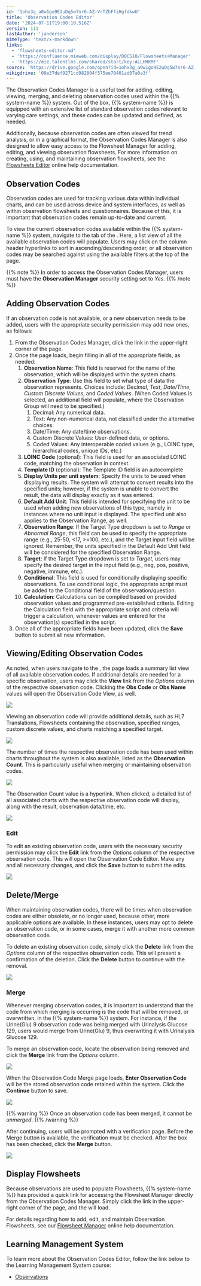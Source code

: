 ```yaml
---
id: '1ohx3g_a0w1go9E2uDq5w7nr6-AZ-VrTZhFfiHgfdkwU'
title: 'Observation Codes Editor'
date: '2024-07-11T19:00:10.516Z'
version: 111
lastAuthor: 'janderson'
mimeType: 'text/x-markdown'
links:
  - 'flowsheets-editor.md'
  - 'https://confluence.mieweb.com/display/DOCS10/Flowsheets+Manager'
  - 'https://mie.talentlms.com/shared/start/key:ALLHRKMF'
source: 'https://drive.google.com/open?id=1ohx3g_a0w1go9E2uDq5w7nr6-AZ-VrTZhFfiHgfdkwU'
wikigdrive: '09e37def9271cd982804f575ee70401ad07a0a3f'
---
```

The Observation Codes Manager is a useful tool for adding, editing, viewing, merging, and deleting observation codes used within the {{% system-name %}} system. Out of the box, {{% system-name %}} is equipped with an extensive list of standard observation codes relevant to varying care settings, and these codes can be updated and defined, as needed.

Additionally, because observation codes are often viewed for trend analysis, or in a graphical format, the Observation Codes Manager is also designed to allow easy access to the Flowsheet Manager for adding, editing, and viewing observation flowsheets. For more information on creating, using, and maintaining observation flowsheets, see the [Flowsheets Editor](flowsheets-editor.md) online help documentation.

## Observation Codes

Observation codes are used for tracking various data within individual charts, and can be used across device and system interfaces, as well as within observation flowsheets and questionnaires. Because of this, it is important that observation codes remain up-to-date and current.

To view the current observation codes available within the {{% system-name %}} system, navigate to the tab of the . Here, a list view of all the available observation codes will populate. Users may click on the column header hyperlinks to sort in ascending/descending order, or all observation codes may be searched against using the available filters at the top of the page.

{{% note %}}
In order to access the Observation Codes Manager, users must have the **Observation Manager** security setting set to *Yes*.
{{% /note %}}

## Adding Observation Codes

If an observation code is not available, or a new observation needs to be added, users with the appropriate security permission may add new ones, as follows:

1. From the Observation Codes Manager, click the link in the upper-right corner of the page.
2. Once the page loads, begin filling in all of the appropriate fields, as needed:
    1. <strong>Observation Name</strong>: This field is reserved for the name of the observation, which will be displayed within the system charts.
    2. <strong>Observation Type</strong>: Use this field to set what type of data the observation represents. Choices include: <em>Decimal</em>, <em>Text</em>, <em>Date/Time</em>, <em>Custom Discrete Values</em>, and <em>Coded Values</em>. (When Coded Values is selected, an additional field will populate, where the Observation Group will need to be specified.)
        1. Decimal: Any numerical data.
        2. Text: Any non-numerical data, not classified under the alternative choices.
        3. Date/Time: Any date/time observations.
        4. Custom Discrete Values: User-defined data, or options.
        5. Coded Values: Any interoperable coded values (e.g., LOINC type, hierarchical codes, unique IDs, etc.)
    3. <strong>LOINC Code</strong> (optional): This field is used for an associated LOINC code, matching the observation in context.
    4. <strong>Template ID</strong> (optional): The Template ID field is an autocomplete
    5. <strong>Display Units per unit system</strong>: Specify the units to be used when displaying results. The system will attempt to convert results into the specified units; however, if the system is unable to convert the result, the data will display exactly as it was entered.
    6. <strong>Default Add Unit</strong>: This field is intended for specifying the unit to be used when adding new observations of this type, namely in instances where no unit input is displayed. The specified unit also applies to the Observation Range, as well.
    7. <strong>Observation Range</strong>: If the Target Type dropdown is set to <em>Range</em> or <em>Abnormal Range</em>, this field can be used to specify the appropriate range (e.g., 25-50, <17, >=100, etc.), and the Target input field will be ignored. Remember, the units specified in the Default Add Unit field will be considered for the specified Observation Range.
    8. <strong>Target</strong>: If the Target Type dropdown is set to <em>Target</em>, users may specify the desired target in the input field (e.g., neg, pos, positive, negative, immune, etc.).
    9. <strong>Conditional</strong>: This field is used for conditionally displaying specific observations. To use conditional logic, the appropriate script must be added to the Conditional field of the observation/question.
    10. <strong>Calculation</strong>: Calculations can be compiled based on provided observation values and programmed pre-established criteria. Editing the Calculation field with the appropriate script and criteria will trigger a calculation, whenever values are entered for the observation(s) specified in the script.
3. Once all of the appropriate fields have been updated, click the <strong>Save</strong> button to submit all new information.

## Viewing/Editing Observation Codes

As noted, when users navigate to the , the page loads a summary list view of all available observation codes. If additional details are needed for a specific observation, users may click the **View** link from the *Options* column of the respective observation code. Clicking the **Obs Code** or **Obs Name** values will open the Observation Code View, as well.

![](../observation-codes-editor.assets/1c06defe5766a2c403df92b4881ce734.png)

Viewing an observation code will provide additional details, such as HL7 Translations, Flowsheets containing the observation, specified ranges, custom discrete values, and charts matching a specified target.

![](../observation-codes-editor.assets/08a9272c43a1de33bbdb23070043e9e4.png)

The number of times the respective observation code has been used within charts throughout the system is also available, listed as the **Observation Count**. This is particularly useful when merging or maintaining observation codes.

![](../observation-codes-editor.assets/00bb67ae17ea3ef22ad9ec6fbc3698ef.png)

The Observation Count value is a hyperlink. When clicked, a detailed list of all associated charts with the respective observation code will display, along with the result, observation data/time, etc.

![](../observation-codes-editor.assets/08efea25cd79bb1b316a645d57d2dc15.png)

### Edit

To edit an existing observation code, users with the necessary security permission may click the **Edit** link from the *Options* column of the respective observation code. This will open the Observation Code Editor. Make any and all necessary changes, and click the **Save** button to submit the edits.

![](../observation-codes-editor.assets/b61b1a5a51b14159a22e93043f4271cf.png)

## Delete/Merge

When maintaining observation codes, there will be times when observation codes are either obsolete, or no longer used, because other, more applicable options are available. In these instances, users may opt to delete an observation code, or in some cases, merge it with another more common observation code.

To delete an existing observation code, simply click the **Delete** link from the *Options* column of the respective observation code. This will present a confirmation of the deletion. Click the **Delete** button to continue with the removal.

![](../observation-codes-editor.assets/90881575de3a975a3553212da0202236.png)

### Merge

Whenever merging observation codes, it is important to understand that the code from which merging is occurring is the code that will be removed, or overwritten, in the {{% system-name %}} system. For instance, if the Urine(Glu) 9 observation code was being merged with Urinalysis Glucose 129, users would merge from Urine(Glu) 9, thus overwriting it with Urinalysis Glucose 129.

To merge an observation code, locate the observation being removed and click the **Merge** link from the *Options* column.

![](../observation-codes-editor.assets/512ce94ca5014498c2a8809898ac6266.png)

When the Observation Code Merge page loads, **Enter Observation Code** will be the stored observation code retained within the system. Click the **Continue** button to save.

![](../observation-codes-editor.assets/6afe70381a50458b7223d94edd20628c.png)

{{% warning %}}
Once an observation code has been merged, it cannot be *unmerged*.
{{% /warning %}}

After continuing, users will be prompted with a verification page. Before the Merge button is available, the verification must be checked. After the box has been checked, click the **Merge** button.

![](../observation-codes-editor.assets/cc4d55a9f205b3e8ddb1c04e4147e312.png)

## Display Flowsheets

Because observations are used to populate Flowsheets, {{% system-name %}} has provided a quick link for accessing the Flowsheet Manager directly from the Observation Codes Manager. Simply click the link in the upper-right corner of the page, and the will load.

For details regarding how to add, edit, and maintain Observation Flowsheets, see our [Flowsheet Manager](https://confluence.mieweb.com/display/DOCS10/Flowsheets+Manager) online help documentation.

## Learning Management System

To learn more about the Observation Codes Editor, follow the link below to the Learning Management System course:

* [Observations](https://mie.talentlms.com/shared/start/key:ALLHRKMF)
